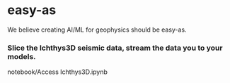 # easy-as
We believe creating AI/ML for geophysics should be easy-as.

### Slice the Ichthys3D seismic data, stream the data you to your models.
notebook/Access Ichthys3D.ipynb 
